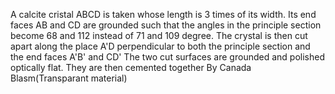 A calcite cristal ABCD is taken whose length is 3 times of its width. Its end faces AB and CD are grounded such that the angles in the principle section become 68 and 112 instead of 71 and 109 degree. The crystal is then cut apart along the place A'D perpendicular to both the principle section and the end faces A'B' and CD'
The two cut surfaces are grounded and polished optically flat. They are then cemented together By Canada Blasm(Transparant material) 